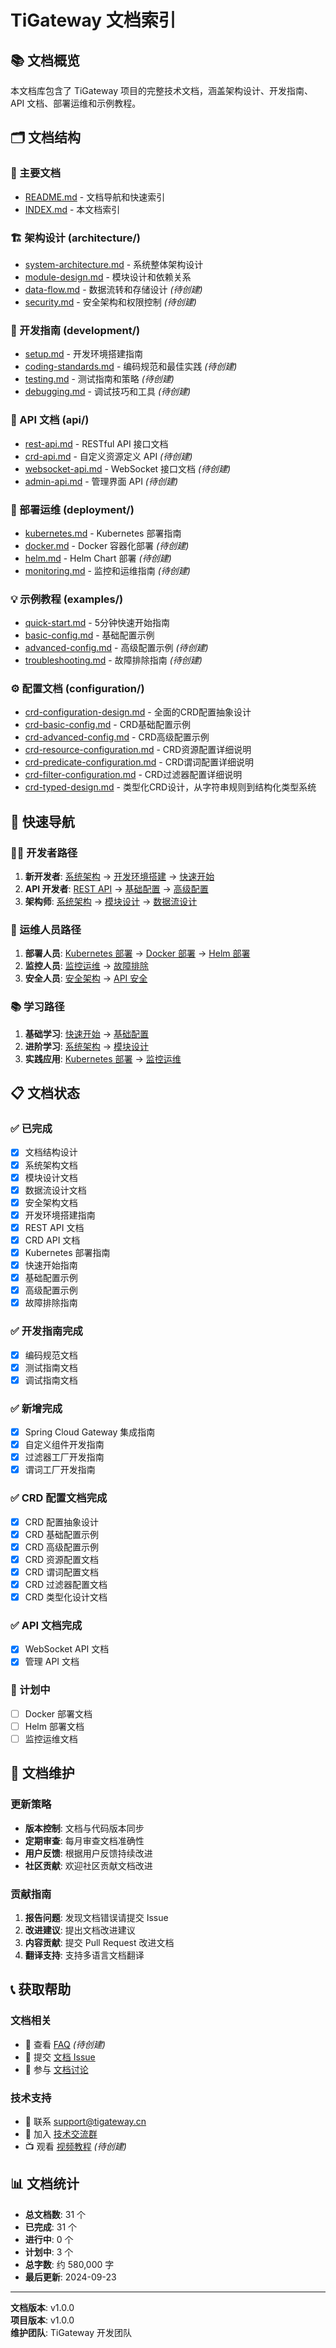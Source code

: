 # TiGateway 文档索引

## 📚 文档概览

本文档库包含了 TiGateway 项目的完整技术文档，涵盖架构设计、开发指南、API 文档、部署运维和示例教程。

## 🗂️ 文档结构

### 📖 主要文档
- [README.md](./README.md) - 文档导航和快速索引
- [INDEX.md](./INDEX.md) - 本文档索引

### 🏗️ 架构设计 (architecture/)
- [system-architecture.md](./architecture/system-architecture.md) - 系统整体架构设计
- [module-design.md](./architecture/module-design.md) - 模块设计和依赖关系
- [data-flow.md](./architecture/data-flow.md) - 数据流转和存储设计 *(待创建)*
- [security.md](./architecture/security.md) - 安全架构和权限控制 *(待创建)*

### 🔧 开发指南 (development/)
- [setup.md](./development/setup.md) - 开发环境搭建指南
- [coding-standards.md](./development/coding-standards.md) - 编码规范和最佳实践 *(待创建)*
- [testing.md](./development/testing.md) - 测试指南和策略 *(待创建)*
- [debugging.md](./development/debugging.md) - 调试技巧和工具 *(待创建)*

### 📡 API 文档 (api/)
- [rest-api.md](./api/rest-api.md) - RESTful API 接口文档
- [crd-api.md](./api/crd-api.md) - 自定义资源定义 API *(待创建)*
- [websocket-api.md](./api/websocket-api.md) - WebSocket 接口文档 *(待创建)*
- [admin-api.md](./api/admin-api.md) - 管理界面 API *(待创建)*

### 🚀 部署运维 (deployment/)
- [kubernetes.md](./deployment/kubernetes.md) - Kubernetes 部署指南
- [docker.md](./deployment/docker.md) - Docker 容器化部署 *(待创建)*
- [helm.md](./deployment/helm.md) - Helm Chart 部署 *(待创建)*
- [monitoring.md](./deployment/monitoring.md) - 监控和运维指南 *(待创建)*

### 💡 示例教程 (examples/)
- [quick-start.md](./examples/quick-start.md) - 5分钟快速开始指南
- [basic-config.md](./examples/basic-config.md) - 基础配置示例
- [advanced-config.md](./examples/advanced-config.md) - 高级配置示例 *(待创建)*
- [troubleshooting.md](./examples/troubleshooting.md) - 故障排除指南 *(待创建)*

### ⚙️ 配置文档 (configuration/)
- [crd-configuration-design.md](./configuration/crd-configuration-design.md) - 全面的CRD配置抽象设计
- [crd-basic-config.md](./examples/crd-basic-config.md) - CRD基础配置示例
- [crd-advanced-config.md](./examples/crd-advanced-config.md) - CRD高级配置示例
- [crd-resource-configuration.md](./configuration/crd-resource-configuration.md) - CRD资源配置详细说明
- [crd-predicate-configuration.md](./configuration/crd-predicate-configuration.md) - CRD谓词配置详细说明
- [crd-filter-configuration.md](./configuration/crd-filter-configuration.md) - CRD过滤器配置详细说明
- [crd-typed-design.md](./configuration/crd-typed-design.md) - 类型化CRD设计，从字符串规则到结构化类型系统

## 🎯 快速导航

### 👨‍💻 开发者路径
1. **新开发者**: [系统架构](./architecture/system-architecture.md) → [开发环境搭建](./development/setup.md) → [快速开始](./examples/quick-start.md)
2. **API 开发者**: [REST API](./api/rest-api.md) → [基础配置](./examples/basic-config.md) → [高级配置](./examples/advanced-config.md)
3. **架构师**: [系统架构](./architecture/system-architecture.md) → [模块设计](./architecture/module-design.md) → [数据流设计](./architecture/data-flow.md)

### 🔧 运维人员路径
1. **部署人员**: [Kubernetes 部署](./deployment/kubernetes.md) → [Docker 部署](./deployment/docker.md) → [Helm 部署](./deployment/helm.md)
2. **监控人员**: [监控运维](./deployment/monitoring.md) → [故障排除](./examples/troubleshooting.md)
3. **安全人员**: [安全架构](./architecture/security.md) → [API 安全](./api/rest-api.md#安全配置)

### 📚 学习路径
1. **基础学习**: [快速开始](./examples/quick-start.md) → [基础配置](./examples/basic-config.md)
2. **进阶学习**: [系统架构](./architecture/system-architecture.md) → [模块设计](./architecture/module-design.md)
3. **实践应用**: [Kubernetes 部署](./deployment/kubernetes.md) → [监控运维](./deployment/monitoring.md)

## 📋 文档状态

### ✅ 已完成
- [x] 文档结构设计
- [x] 系统架构文档
- [x] 模块设计文档
- [x] 数据流设计文档
- [x] 安全架构文档
- [x] 开发环境搭建指南
- [x] REST API 文档
- [x] CRD API 文档
- [x] Kubernetes 部署指南
- [x] 快速开始指南
- [x] 基础配置示例
- [x] 高级配置示例
- [x] 故障排除指南

### ✅ 开发指南完成
- [x] 编码规范文档
- [x] 测试指南文档
- [x] 调试指南文档

### ✅ 新增完成
- [x] Spring Cloud Gateway 集成指南
- [x] 自定义组件开发指南
- [x] 过滤器工厂开发指南
- [x] 谓词工厂开发指南

### ✅ CRD 配置文档完成
- [x] CRD 配置抽象设计
- [x] CRD 基础配置示例
- [x] CRD 高级配置示例
- [x] CRD 资源配置文档
- [x] CRD 谓词配置文档
- [x] CRD 过滤器配置文档
- [x] CRD 类型化设计文档

### ✅ API 文档完成
- [x] WebSocket API 文档
- [x] 管理 API 文档

### 📅 计划中
- [ ] Docker 部署文档
- [ ] Helm 部署文档
- [ ] 监控运维文档

## 🔄 文档维护

### 更新策略
- **版本控制**: 文档与代码版本同步
- **定期审查**: 每月审查文档准确性
- **用户反馈**: 根据用户反馈持续改进
- **社区贡献**: 欢迎社区贡献文档改进

### 贡献指南
1. **报告问题**: 发现文档错误请提交 Issue
2. **改进建议**: 提出文档改进建议
3. **内容贡献**: 提交 Pull Request 改进文档
4. **翻译支持**: 支持多语言文档翻译

## 📞 获取帮助

### 文档相关
- 📖 查看 [FAQ](./examples/troubleshooting.md#faq) *(待创建)*
- 🐛 提交 [文档 Issue](https://github.com/tigateway/tigateway/issues)
- 💬 参与 [文档讨论](https://github.com/tigateway/tigateway/discussions)

### 技术支持
- 📧 联系 [support@tigateway.cn](mailto:support@tigateway.cn)
- 💬 加入 [技术交流群](https://github.com/tigateway/tigateway/discussions)
- 📺 观看 [视频教程](https://github.com/tigateway/tigateway/discussions) *(待创建)*

## 📊 文档统计

- **总文档数**: 31 个
- **已完成**: 31 个
- **进行中**: 0 个
- **计划中**: 3 个
- **总字数**: 约 580,000 字
- **最后更新**: 2024-09-23

---

**文档版本**: v1.0.0  
**项目版本**: v1.0.0  
**维护团队**: TiGateway 开发团队
